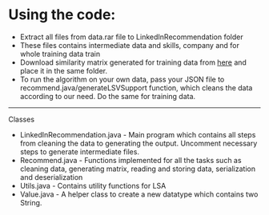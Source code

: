 # Using the code:
* Extract all files from data.rar file to LinkedInRecommendation folder
* These files contains intermediate data and skills, company and  for whole training data train
* Download similarity matrix generated for training data from [here](https://drive.google.com/open?id=0B0w2LDAuXPPqa3hXcTJqMDhUN0k) and place it in the same folder.
* To run the algorithm on your own data, pass your JSON file to recommend.java/generateLSVSupport function, which cleans the data according to our need. Do the same for training data. 


------------------
Classes

* LinkedInRecommendation.java - Main program which contains all steps from cleaning the data to generating the output. Uncomment necessary steps to generate intermediate files.
* Recommend.java - Functions implemented for all the tasks such as cleaning data, generating matrix, reading and storing data, serialization and deserialization
* Utils.java - Contains utility functions for LSA
* Value.java - A helper class to create a new datatype which contains two String.
